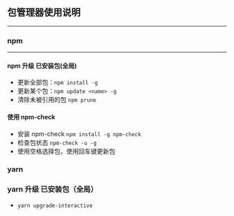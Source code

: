 ## 包管理器使用说明

---

### npm

---

#### npm 升级 已安装包(全局)

- 更新全部包：`npm install -g`
- 更新某个包：`npm update <name> -g`
- 清除未被引用的包 `npm prune`

#### 使用 npm-check

- 安装 npm-check
  `npm install -g npm-check`
- 检查包状态
  `npm-check -u -g`
- 使用空格选择包，使用回车键更新包

### yarn

### yarn 升级 已安装包（全局）

- `yarn upgrade-interactive`
